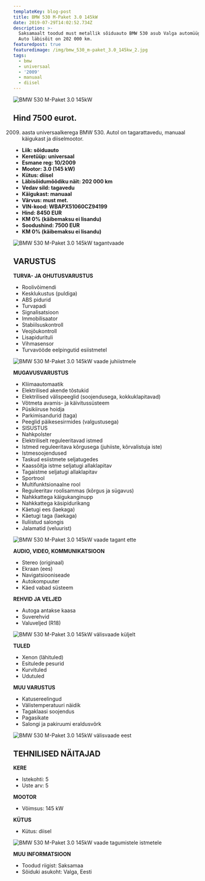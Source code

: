 ```yaml
---
templateKey: blog-post
title: BMW 530 M-Paket 3.0 145kW
date: 2019-07-29T14:02:52.734Z
description: >-
  Saksamaalt toodud must metallik sõiduauto BMW 530 asub Valga automüügiplatsil.
  Auto läbisõit on 202 000 km.
featuredpost: true
featuredimage: /img/bmw_530_m-paket_3.0_145kw_2.jpg
tags:
  - bmw
  - universaal
  - '2009'
  - manuaal
  - diisel
---
```

![BMW 530 M-Paket 3.0 145kW](/img/bmw_530_m-paket_3.0_145kw_2.jpg "BMW 530 M-Paket 3.0 145kW")

## Hind 7500 eurot.

2009. aasta universaalkerega BMW 530. Autol on tagarattavedu, manuaal käigukast ja diiselmootor.

* **Liik:	sõiduauto**
* **Keretüüp:	universaal**
* **Esmane reg:	10/2009**
* **Mootor:	3.0 (145 kW)**
* **Kütus:	diisel**
* **Läbisõidumõõdiku näit:	202 000 km**
* **Vedav sild:	tagavedu**
* **Käigukast:	manuaal**
* **Värvus:	must met.**
* **VIN-kood:	WBAPX51060CZ94199**
* **Hind:	8450 EUR**
* **KM 0% (käibemaksu ei lisandu)**
* **Soodushind:	7500 EUR**
* **KM 0% (käibemaksu ei lisandu)**

![BMW 530 M-Paket 3.0 145kW tagantvaade](/img/bmw_530_m-paket_3.0_145kw_3.jpg "BMW 530 M-Paket 3.0 145kW tagantvaade")

## VARUSTUS

**TURVA- JA OHUTUSVARUSTUS**

* Roolivõimendi
* Kesklukustus (puldiga)
* ABS pidurid
* Turvapadi
* Signalisatsioon
* Immobilisaator
* Stabiilsuskontroll
* Veojõukontroll
* Lisapidurituli
* Vihmasensor
* Turvavööde eelpingutid esiistmetel

![BMW 530 M-Paket 3.0 145kW vaade juhiistmele](/img/bmw_530_m-paket_3.0_145kw_8.jpg "BMW 530 M-Paket 3.0 145kW vaade juhiistmele")

**MUGAVUSVARUSTUS**

* Kliimaautomaatik
* Elektrilised akende tõstukid
* Elektrilised välispeeglid (soojendusega, kokkuklapitavad)
* Võtmeta avamis- ja käivitussüsteem
* Püsikiiruse hoidja
* Parkimisandurid (taga)
* Peeglid päikesesirmides (valgustusega)
* SISUSTUS
* Nahkpolster
* Elektriliselt reguleeritavad istmed
* Istmed reguleeritava kõrgusega (juhiiste, kõrvalistuja iste)
* Istmesoojendused
* Taskud esiistmete seljatugedes
* Kaassõitja istme seljatugi allaklapitav
* Tagaistme seljatugi allaklapitav
* Sportrool
* Multifunktsionaalne rool
* Reguleeritav roolisammas (kõrgus ja sügavus)
* Nahkkattega käigukanginupp
* Nahkkattega käsipidurikang
* Käetugi ees (laekaga)
* Käetugi taga (laekaga)
* Iluliistud salongis
* Jalamatid (veluurist)

![BMW 530 M-Paket 3.0 145kW vaade tagant ette](/img/bmw_530_m-paket_3.0_145kw_9.jpg "BMW 530 M-Paket 3.0 145kW vaade tagant ette")

**AUDIO, VIDEO, KOMMUNIKATSIOON**

* Stereo (originaal)
* Ekraan (ees)
* Navigatsiooniseade
* Autokompuuter
* Käed vabad süsteem

**REHVID JA VELJED**

* Autoga antakse kaasa
* Suverehvid
* Valuveljed (R18)

![BMW 530 M-Paket 3.0 145kW välisvaade küljelt](/img/bmw_530_m-paket_3.0_145kw_4.jpg "BMW 530 M-Paket 3.0 145kW välisvaade küljelt")

**TULED**

* Xenon (lähituled)
* Esitulede pesurid
* Kurvituled
* Udutuled

**MUU VARUSTUS**

* Katusereelingud
* Välistemperatuuri näidik
* Tagaklaasi soojendus
* Pagasikate
* Salongi ja pakiruumi eraldusvõrk

![BMW 530 M-Paket 3.0 145kW välisvaade eest](/img/bmw_530_m-paket_3.0_145kw_1.jpg "BMW 530 M-Paket 3.0 145kW välisvaade eest")

## TEHNILISED NÄITAJAD

**KERE**

* Istekohti:	5
* Uste arv:	5

**MOOTOR**

* Võimsus:	145 kW

**KÜTUS**

* Kütus:	diisel

![BMW 530 M-Paket 3.0 145kW vaade tagumistele istmetele](/img/bmw_530_m-paket_3.0_145kw_7.jpg "BMW 530 M-Paket 3.0 145kW vaade tagumistele istmetele")

**MUU INFORMATSIOON**

* Toodud riigist: Saksamaa
* Sõiduki asukoht: Valga, Eesti
